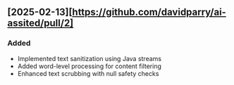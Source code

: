 ## [2025-02-13][https://github.com/davidparry/ai-assited/pull/2]

### Added
- Implemented text sanitization using Java streams
- Added word-level processing for content filtering
- Enhanced text scrubbing with null safety checks